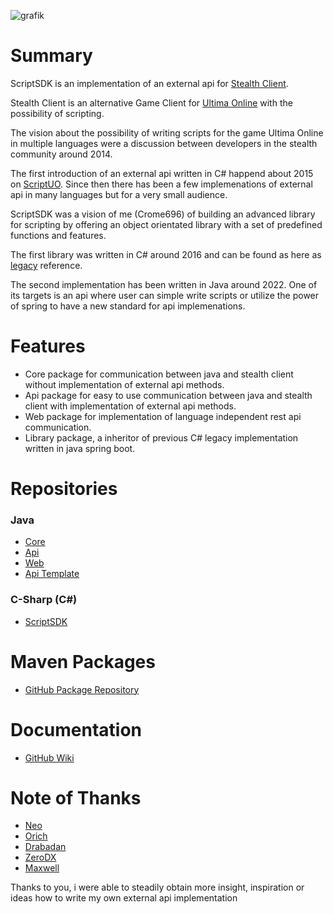 ![grafik](https://user-images.githubusercontent.com/7686889/196972069-a8439c17-dfc9-4958-99c2-0adc01d008bb.png)


# Summary
ScriptSDK is an implementation of an external api for [Stealth Client](https://stealth.od.ua/ "Stealth Client").

Stealth Client is an alternative Game Client for [Ultima Online](https://uo.com/ "Ultima Online") with the possibility of scripting.

The vision about the possibility of writing scripts for the game Ultima Online in multiple languages were a discussion between developers in the stealth community around 2014.

The first introduction of an external api written in C# happend about 2015 on [ScriptUO](http://www.scriptuo.com "ScriptUO"). Since then there has been a few implemenations of external api in many languages but for a very small audience.

ScriptSDK was a vision of me (Crome696) of building an advanced library for scripting by offering an object orientated library with a set of predefined functions and features.

The first library was written in C# around 2016 and can be found as here as [legacy](https://github.com/stealth-scriptsdk/CSharp-ScriptSDK-Legacy "legacy") reference.

The second implementation has been written in Java around 2022. One of its targets is an api where user can simple write scripts or utilize the power of spring to have a new standard for api implemenations.

# Features

- Core package for communication between java and stealth client without implementation of external api methods.
- Api package for easy to use communication between java and stealth client with implementation of external api methods.
- Web package for implementation of language independent rest api communication.
- Library package, a inheritor of previous C# legacy implementation written in java spring boot.

# Repositories

### Java
-  [Core](https://github.com/stealth-scriptsdk/java-core)
-  [Api](https://github.com/stealth-scriptsdk/java-api)
-  [Web](https://github.com/stealth-scriptsdk/java-web)
-  [Api Template](https://github.com/stealth-scriptsdk/java-example)

### C-Sharp (C#)

-  [ScriptSDK ](https://github.com/stealth-scriptsdk/CSharp-ScriptSDK-Legacy)

# Maven Packages
-  [GitHub Package Repository](https://github.com/orgs/stealth-scriptsdk/packages)

# Documentation
-  [GitHub Wiki](https://github.com/stealth-scriptsdk/java-docs)

# Note of Thanks
- [Neo](http://www.scriptuo.com/index.php?action=profile;u=2961) 
- [Orich](http://www.scriptuo.com/index.php?action=profile;u=109) 
- [Drabadan](https://github.com/drabadan/) 
- [ZeroDX](https://github.com/ZeroDX255)
- [Maxwell](https://github.com/Maxwellwr)

Thanks to you, i were able to steadily obtain more insight, inspiration or ideas how to write my own external api implementation
